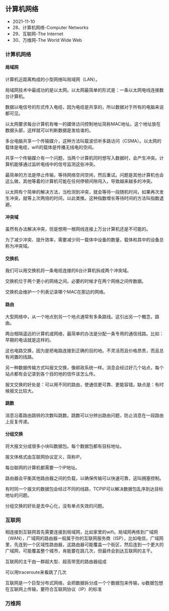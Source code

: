 ## 计算机网络

- 2021-11-10
- 28、计算机网络-Computer Networks
- 29、互联网-The Internet
- 30、万维网-The World Wide Web

### 计算机网络

#### 局域网

计算机近距离构成的小型网络叫局域网（LAN）。

局域网技术中最成功的是以太网。以太网最简单的形式是：一条以太网电线连接数台计算机。

数据以电信号的形式传入电缆，因为电缆是共享的，所以数据对于所有的电脑来说都可见。

以太网要求每台计算机有唯一的媒体访问控制地址简称MAC地址。这个地址放在数据头部，这样就可以判断数据是发给谁的。

多台电脑共享一个传输媒介，这种方法叫载波侦听多路访问（CSMA）。以太网的载体是电缆，wifi的载体是传播无线电的空间。

共享一个传输媒介有一个问题，当两个计算机同时想写入数据时，会产生冲突。计算机能够通过监听电线中的信号监测这些冲突。

最简单的方法是停止传输，等待网络空间空闲，然后重试。问题是其他计算机也会这么做，其他等着的计算机可能在任何停顿间隙闯入，导致越来越多的冲突。

以太网有个简单的解决方法，当检测到冲突，就会等待一段随机时间，如果再次发生冲突，就等上次两倍的时间，以此类推。这种指数增长等待时间的方法叫指数退避。

#### 冲突域

虽然有办法解决冲突，但是想用一根网线连接上万台计算机还是不可能的。

为了减少冲突、提升效率，需要减少同一载体中设备的数量，载体和其中的设备总称为冲突域。

#### 交换机

我们可以用交换机将一条电缆连接的6台计算机拆成两个冲突域。

交换机位于两个更小的网络之间，必要的时候才在两个网络之间传数据。

交换机会维护一个列表记录哪个MAC在那边的网络。

#### 路由

大型网络中，从一个地点到另一个地点通常有多条路线。这引出另一个概念，路由。

两台相隔遥远的计算机或网络，最简单的办法是分配一条专用的通信线路。比如：早期的电话就是这样的。

这也电路交换，因为是把电路连接到正确的目的地。不灵活而且价格昂贵，而且总有闲置的线路。

另一种数据传输方式叫报文交换，像邮政系统一样。消息会经过好几个站点，每个站点都有会记录到各个目的地的信件该怎么传。

报文交换的好处是：可以用不同的路由，使通信更可靠、更能容错。缺点是：有时候报文比较大。

#### 跳数

消息沿着路由跳转的次数叫跳数。跳数可以分辨出路由问题，防止消息在一段路由上反复传递。

#### 分组交换

将大报文分成很多小块叫数据包。每个数据包都有目标地址。

报文体格式由互联网协议定义，简称IP。

每台联网的计算机都需要一个IP地址。

路由器会平衡其他路由器之间的负载，以确保传输可以快速可靠，这叫拥塞控制。

有时同一个报文的数据包会经过不同的线路，TCPIP可以解决数据包乱序到达目标地址的问题。

分组交换的好处是去中心化，没有单点失效的问题。

### 互联网

相连接到互联网首先需要连接到局域网，比如家里的wifi。局域网再练到广域网（WAN），广域网的路由器一般属于你的互联网服务商（ISP），比如电信，广域网里，先连到一个区域性路由器，这路由器可能覆盖一个街区，然后连到一个更大的广域网，可能覆盖整个城市，肯能要在跳几次，但最终会到达互联网的主干。

互联网的主干由一群超大型、超高带宽的路由器组成

可以用traceroute来看跳了几次

互联网是一个巨型分布式网络，会把数据拆分成一个个数据包来传输，ip数据包想在互联网上传输，要符合互联网协议（IP）的标准

### 万维网
